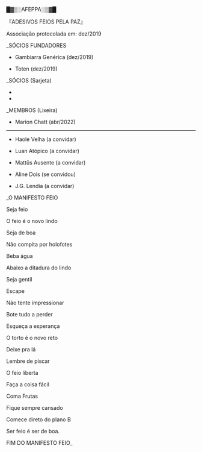 █▓▒░AFEPPA░▒▓█

『ADESIVOS FEIOS PELA PAZ』

Associação protocolada em: dez/2019

_SÓCIOS FUNDADORES

- Gambiarra Genérica (dez/2019)

- Toten (dez/2019)


_SÓCIOS (Sarjeta)

-

-


_MEMBROS (Lixeira)

- Marion Chatt (abr/2022)

----

- Haole Velha (a convidar)

- Luan Atópico (a convidar)

- Mattüs Ausente (a convidar)

- Aline Dois (se convidou)

- J.G. Lendia (a convidar)



_O MANIFESTO FEIO

Seja feio

O feio é o novo lindo

Seja de boa 

Não compita por holofotes 

Beba água 

Abaixo a ditadura do lindo 

Seja gentil 

Escape

Não tente impressionar

Bote tudo a perder 

Esqueça a esperança

O torto é o novo reto

Deixe pra lá 

Lembre de piscar

O feio liberta

Faça a coisa fácil 

Coma Frutas

Fique sempre cansado

Comece direto do plano B 

Ser feio é ser de boa. 

FIM DO MANIFESTO FEIO_
